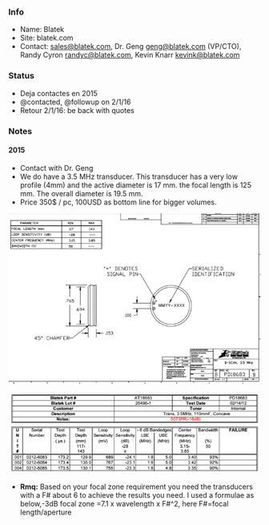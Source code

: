 ### Info

* Name: Blatek
* Site: blatek.com
* Contact: sales@blatek.com, Dr. Geng <geng@blatek.com> (VP/CTO), Randy Cyron <randyc@blatek.com>, Kevin Knarr <kevink@blatek.com>

### Status

* Deja contactes en 2015
* @contacted, @followup on 2/1/16
* Retour 2/1/16: be back with quotes

### Notes

#### 2015

* Contact with Dr. Geng
* We do have a 3.5 MHz transducer. This transducer has a very low profile (4mm) and the active diameter is 17 mm. the focal length is 125 mm. The overall diameter is 19.5 mm. 
* Price 350$ / pc, 100USD as bottom line for bigger volumes.

![](/cletus/suppliers/blatek/structure.png)

![](/cletus/suppliers/blatek/table.png)


* __Rmq:__  Based on your focal zone requirement you need the transducers with a F# about 6 to achieve the results you need. I used a formulae as below,-3dB focal zone =7.1 x wavelength x F#^2, here F#=focal length/aperture
